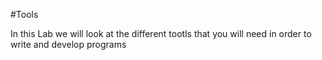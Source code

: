 #Tools
 
In this Lab we will look at the different tootls that you will need in order to write and develop programs